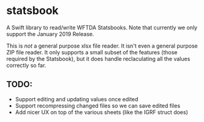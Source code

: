 # statsbook

A Swift library to read/write WFTDA Statsbooks.  Note that currently we only support the January 2019 Release.

This is _not_ a general purpose xlsx file reader.  It isn't even a
general purpose ZIP file reader.  It only supports a small subset of
the features (those required by the Statsbook), but it does handle
reclaculating all the values correctly so far.

## TODO:
- Support editing and updating values once edited
- Support recompressing changed files so we can save edited files
- Add nicer UX on top of the various sheets (like the IGRF struct does)

